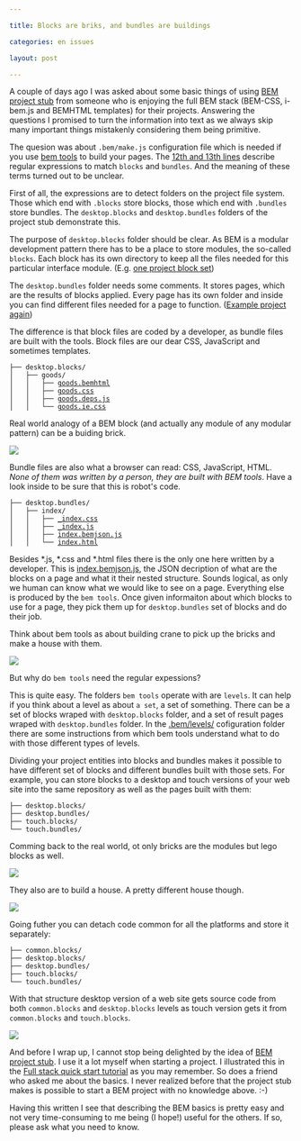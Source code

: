 ```yaml
---

title: Blocks are briks, and bundles are buildings

categories: en issues

layout: post

---
```

A couple of days ago I was asked about some basic things of using [BEM project
stub](https://github.com/bem/project-stub/tree/14e24fd17ba66a357a2f6fcdce045065b4eb5d6c)
from someone who is enjoying the full BEM stack (BEM-CSS, i-bem.js and BEMHTML
templates) for their projects. Answering the questions I promised to turn the
information into text as we always skip many important things mistakenly
considering them being primitive.

The quesion was about `.bem/make.js` configuration file which is needed if you
use [bem tools](http://bem.info/tools/bem/bem-tools/) to build your pages. The
[12th and 13th
lines](https://github.com/bem/project-stub/blob/14e24fd17ba66a357a2f6fcdce045065b4eb5d6c/.bem/make.js#L12)
describe regular expressions to match `blocks` and `bundles`. And the meaning of
these terms turned out to be unclear.

First of all, the expressions are to detect folders on the project file system.
Those which end with `.blocks` store blocks, those which end with `.bundles`
store bundles. The `desktop.blocks` and `desktop.bundles` folders of the project
stub demonstrate this.

The purpose of `desktop.blocks` folder should be clear. As BEM is a modular
development pattern there has to be a place to store modules, the so-called
`blocks`. Each block has its own directory to keep all the files needed for this
particular interface module. (E.g. [one project block
set](https://github.com/varya/online-shop-dummy/tree/master/desktop.blocks))

The `desktop.bundles` folder needs some comments. It stores pages, which are the
results of blocks applied. Every page has its own folder and inside you can find
different files needed for a page to function. ([Example project
again](https://github.com/varya/online-shop-dummy/tree/gh-pages/desktop.bundles))

The difference is that block files are coded by a developer, as bundle files are
built with the tools. Block files are our dear
CSS, JavaScript and sometimes templates.

<pre><code>├── desktop.blocks/
│   ├── goods/
│   │   ├── <a href="https://github.com/varya/online-shop-dummy/blob/master/desktop.blocks/goods/goods.bemhtml">goods.bemhtml</a>
│   │   ├── <a href="https://github.com/varya/online-shop-dummy/blob/master/desktop.blocks/goods/goods.css">goods.css</a>
│   │   ├── <a href="https://github.com/varya/online-shop-dummy/blob/master/desktop.blocks/goods/goods.deps.js">goods.deps.js</a>
│   │   └── <a href="https://github.com/varya/online-shop-dummy/blob/master/desktop.blocks/goods/goods.ie.css">goods.ie.css</a></code></pre>

Real world analogy of a BEM block (and actually any module of any modular
pattern) can be a buiding brick.

<img
src="http://img-fotki.yandex.ru/get/6730/14441195.30/0_7e0f8_33c1c86c_L.jpg"/>

Bundle files are also what a browser can read: CSS, JavaScript, HTML. _None of
them was written by a person, they are built with BEM tools_. Have a look
inside to be sure that this is robot's code.

<pre><code>├── desktop.bundles/
│   ├── index/
│   │   ├── <a href="https://github.com/varya/online-shop-dummy/blob/gh-pages/desktop.bundles/index/_index.css">_index.css</a>
│   │   ├── <a href="https://github.com/varya/online-shop-dummy/blob/gh-pages/desktop.bundles/index/_index.js">_index.js</a>
│   │   ├── <a href="https://github.com/varya/online-shop-dummy/blob/gh-pages/desktop.bundles/index/index.bemjson.js">index.bemjson.js</a>
│   │   └── <a href="https://github.com/varya/online-shop-dummy/blob/gh-pages/desktop.bundles/index/index.html">index.html</a></code></pre>

Besides *.js, *.css and *.html files there is the only one here written by a
developer. This is
[index.bemjson.js](https://github.com/varya/online-shop-dummy/blob/gh-pages/desktop.bundles/index/index.bemjson.js),
the JSON decription of what are the blocks on a page and what it their nested
structure. Sounds logical, as only we human can know what we would like to see
on a page. Everything else is produced by the `bem tools`. Once given
informaiton about which blocks to use for a page, they pick them up for
`desktop.bundles` set of blocks and do their job.

Think about bem tools as about building crane to pick up the bricks and make a
house with them.

<img
src="http://img-fotki.yandex.ru/get/9058/14441195.30/0_7e0f3_ff76f66a_L.jpg"/>

But why do `bem tools` need the regular expessions?

This is quite easy. The folders `bem tools` operate with are `levels`. It can
help if you think about a level as about `a set`, a set of something. There can be
a set of blocks wraped with `desktop.blocks` folder, and a set of result pages
wraped with `desktop.bundles` folder. In the
[.bem/levels/](https://github.com/bem/project-stub/tree/14e24fd17ba66a357a2f6fcdce045065b4eb5d6c/.bem/levels)
cofiguration folder there are some instructions from which bem tools understand
what to do with those different types of levels.

Dividing your project entities into blocks and bundles makes it possible to have
different set of blocks and different bundles built with those sets. For
example, you can store blocks to a desktop and touch versions of your web site
into the same repository as well as the pages built with them:

<pre><code>├── desktop.blocks/
├── desktop.bundles/
├── touch.blocks/
└── touch.bundles/</code></pre>

Comming back to the real world, ot only bricks are the modules but lego blocks
as well.

<img
src="http://img-fotki.yandex.ru/get/6704/14441195.30/0_7e0f6_f69c7d44_L.jpg">

They also are to build a house. A pretty different house though.

<img
src="http://img-fotki.yandex.ru/get/9326/14441195.30/0_7e0f4_3d999550_L.jpg"/>

Going futher you can detach code common for all the platforms and store it
separately:

<pre><code>├── common.blocks/
├── desktop.blocks/
├── desktop.bundles/
├── touch.blocks/
└── touch.bundles/</code></pre>

With that structure desktop version of a web site gets source code from both
`common.blocks` and `desktop.blocks` levels as touch version gets it from
`common.blocks` and `touch.blocks`.

<img
src="http://img-fotki.yandex.ru/get/6725/14441195.30/0_7e0f5_3e107fd4_L.jpg"/>

And before I wrap up, I cannot stop being delighted by the idea of [BEM project
stub](https://github.com/bem/project-stub/). I use it a lot myself when starting
a project. I illustrated this in the [Full stack quick start
tutorial](http://bem.info/articles/start-with-project-stub/) as you may
remember. So does a friend who asked me about the basics. I never realized
before that the project stub makes is possible to start a BEM project with no
knowledge above. :-)

Having this written I see that describing the BEM basics is pretty easy and not very
time-consuming to me being (I hope!) useful for the others. If so, please ask
what you need to know.
